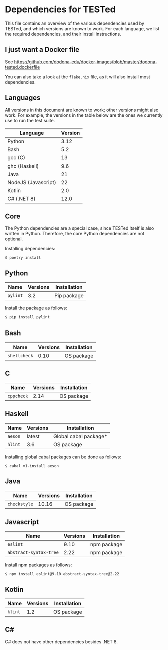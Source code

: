 # Dependencies for TESTed

This file contains an overview of the various dependencies used by TESTed, and which versions are known to work. For
each language, we list the required dependencies, and their install instructions.

## I just want a Docker file

See https://github.com/dodona-edu/docker-images/blob/master/dodona-tested.dockerfile

You can also take a look at the `flake.nix` file, as it will also install most dependencies.

## Languages

All versions in this document are known to work; other versions might also work.
For example, the versions in the table below are the ones we currently use to run the test suite.

| Language            | Version |
|---------------------|---------|
| Python              | 3.12    |
| Bash                | 5.2     |
| gcc (C)             | 13      |
| ghc (Haskell)       | 9.6     |
| Java                | 21      |
| NodeJS (Javascript) | 22      |
| Kotlin              | 2.0     |
| C# (.NET 8)         | 12.0    |

## Core

The Python dependencies are a special case, since TESTed itself is also written in Python.
Therefore, the core Python dependencies are not optional.

Installing dependencies:

```shell
$ poetry install
```

## Python


| Name     | Versions | Installation |
|----------|----------|--------------|
| `pylint` | 3.2      | Pip package  |

Install the package as follows:

```bash
$ pip install pylint
```

## Bash

| Name         | Versions | Installation |
|--------------|----------|--------------|
| `shellcheck` | 0.10     | OS package   |

## C

| Name       | Versions | Installation |
|------------|----------|--------------|
| `cppcheck` | 2.14     | OS package   |

## Haskell

| Name      | Versions | Installation          |
|-----------|----------|-----------------------|
| `aeson`   | latest   | Global cabal package* |
| `hlint`   | 3.6      | OS package            |

Installing global cabal packages can be done as follows:

```shell
$ cabal v1-install aeson
```

## Java

| Name         | Versions | Installation |
|--------------|----------|--------------|
| `checkstyle` | 10.16    | OS package   |

## Javascript

| Name                    | Versions | Installation |
|-------------------------|----------|--------------|
| `eslint`                | 9.10     | npm package  |
| `abstract-syntax-tree`  | 2.22     | npm package  |

Install npm packages as follows:

```shell
$ npm install eslint@9.10 abstract-syntax-tree@2.22
```

## Kotlin

| Name                   | Versions | Installation |
|------------------------|----------|--------------|
| `klint`                | 1.2      | OS package   |


## C#

C# does not have other dependencies besides .NET 8.
